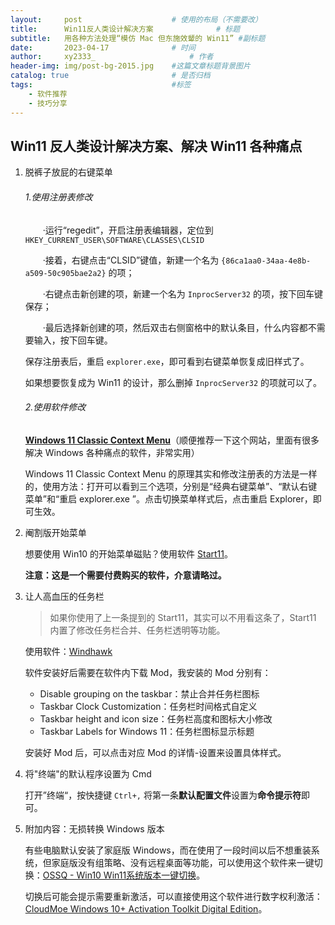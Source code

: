 ```yaml
---
layout:     post   				    # 使用的布局（不需要改）
title:      Win11反人类设计解决方案 				# 标题 
subtitle:   用各种方法处理“模仿 Mac 但东施效颦的 Win11” #副标题
date:       2023-04-17 				# 时间
author:     xy2333_						# 作者
header-img: img/post-bg-2015.jpg 	#这篇文章标题背景图片
catalog: true 						# 是否归档
tags:								#标签
    - 软件推荐
    - 技巧分享
---
```


## Win11 反人类设计解决方案、解决 Win11 各种痛点

1. 脱裤子放屁的右键菜单

   ###### 1.使用注册表修改

   　　·运行“regedit”，开启注册表编辑器，定位到`HKEY_CURRENT_USER\SOFTWARE\CLASSES\CLSID`

   　　·接着，右键点击“CLSID”键值，新建一个名为 `{86ca1aa0-34aa-4e8b-a509-50c905bae2a2}` 的项；

   　　·右键点击新创建的项，新建一个名为 `InprocServer32` 的项，按下回车键保存；

   　　·最后选择新创建的项，然后双击右侧窗格中的默认条目，什么内容都不需要输入，按下回车键。

   保存注册表后，重启 `explorer.exe`，即可看到右键菜单恢复成旧样式了。

   如果想要恢复成为 Win11 的设计，那么删掉 `InprocServer32` 的项就可以了。

   ###### 2.使用软件修改

   **[Windows 11 Classic Context Menu](https://www.sordum.org/14479/windows-11-classic-context-menu-v1-0/)**（顺便推荐一下这个网站，里面有很多解决 Windows 各种痛点的软件，非常实用）

   Windows 11 Classic Context Menu 的原理其实和修改注册表的方法是一样的，使用方法：打开可以看到三个选项，分别是“经典右键菜单”、“默认右键菜单”和“重启 explorer.exe ”。点击切换菜单样式后，点击重启 Explorer，即可生效。

1. 阉割版开始菜单

   想要使用 Win10 的开始菜单磁贴？使用软件 [Start11](https://store.steampowered.com/app/1811010)。

   **注意：这是一个需要付费购买的软件，介意请略过。**

1. 让人高血压的任务栏

   > 如果你使用了上一条提到的 Start11，其实可以不用看这条了，Start11 内置了修改任务栏合并、任务栏透明等功能。

   使用软件：[Windhawk](https://windhawk.net/)

   软件安装好后需要在软件内下载 Mod，我安装的 Mod 分别有：

   - Disable grouping on the taskbar：禁止合并任务栏图标
   - Taskbar Clock Customization：任务栏时间格式自定义
   - Taskbar height and icon size：任务栏高度和图标大小修改
   - Taskbar Labels for Windows 11：任务栏图标显示标题

   安装好 Mod 后，可以点击对应 Mod 的详情-设置来设置具体样式。

1. 将"终端"的默认程序设置为 Cmd

   打开”终端“，按快捷键 `Ctrl+,` 将第一条**默认配置文件**设置为**命令提示符**即可。

1. 附加内容：无损转换 Windows 版本

   有些电脑默认安装了家庭版 Windows，而在使用了一段时间以后不想重装系统，但家庭版没有组策略、没有远程桌面等功能，可以使用这个软件来一键切换：[OSSQ - Win10 Win11系统版本一键切换](https://ossq.cn/index.html)。

   切换后可能会提示需要重新激活，可以直接使用这个软件进行数字权利激活：[CloudMoe Windows 10+ Activation Toolkit Digital Edition](https://github.com/TGSAN/CMWTAT_Digital_Edition)。

   
